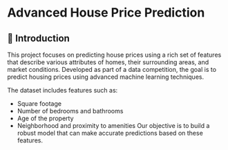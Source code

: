 # Advanced House Price Prediction
## 🏡 Introduction
This project focuses on predicting house prices using a rich set of features that describe various attributes of homes, their surrounding areas, and market conditions. Developed as part of a data competition, the goal is to predict housing prices using advanced machine learning techniques.

The dataset includes features such as:

- Square footage
- Number of bedrooms and bathrooms
- Age of the property
- Neighborhood and proximity to amenities
Our objective is to build a robust model that can make accurate predictions based on these features.
